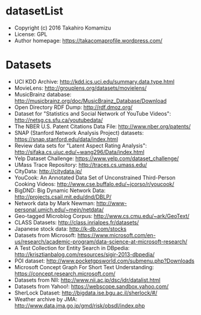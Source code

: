 # datasetList

* Copyright (c) 2016 Takahiro Komamizu
* License: GPL
* Author homepage: https://takacomaprofile.wordpress.com/

# Datasets

* UCI KDD Archive: http://kdd.ics.uci.edu/summary.data.type.html
* MovieLens: http://grouplens.org/datasets/movielens/
* MusicBrainz database: http://musicbrainz.org/doc/MusicBrainz_Database/Download
* Open Directory RDF Dump: http://rdf.dmoz.org/
* Dataset for "Statistics and Social Network of YouTube Videos": http://netsg.cs.sfu.ca/youtubedata/
* The NBER U.S. Patent Citations Data File: http://www.nber.org/patents/
* SNAP (Stanford Network Analysis Project) datasets: https://snap.stanford.edu/data/index.html
* Review data sets for "Latent Aspect Rating Analysis": http://sifaka.cs.uiuc.edu/~wang296/Data/index.html
* Yelp Dataset Challenge: https://www.yelp.com/dataset_challenge/
* UMass Trace Repository: http://traces.cs.umass.edu/
* CityData: http://citydata.jp/
* YouCook: An Annotated Data Set of Unconstrained Third-Person Cooking Videos: http://www.cse.buffalo.edu/~jcorso/r/youcook/
* BigDND: Big Dynamic Network Data: http://projects.csail.mit.edu/dnd/DBLP/
* Network data by Mark Newman: http://www-personal.umich.edu/~mejn/netdata/
* Geo-tagged Microblog Corpus: http://www.cs.cmu.edu/~ark/GeoText/
* CLASS Datasets: http://class.inrialpes.fr/datasets/
* Japanese stock data: http://k-db.com/stocks
* Datasets from Microsoft: https://www.microsoft.com/en-us/research/academic-program/data-science-at-microsoft-research/
* A Test Collection for Entity Search in DBpedia: http://krisztianbalog.com/resources/sigir-2013-dbpedia/
* POI dataset: http://www.pocketgpsworld.com/submenu.php?Downloads
* Microsoft Concept Graph For Short Text Understanding: https://concept.research.microsoft.com/
* Datasets from NII: http://www.nii.ac.jp/dsc/idr/datalist.html
* Datasets from Yahoo!: https://webscope.sandbox.yahoo.com/
* SherLock Dataset: http://bigdata.ise.bgu.ac.il/sherlock/#/
* Weather archive by JMA: http://www.data.jma.go.jp/gmd/risk/obsdl/index.php


